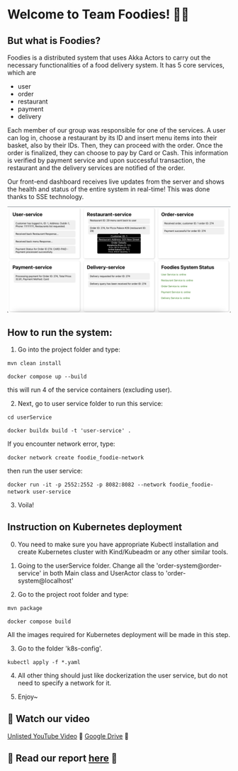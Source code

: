 # Welcome to Team Foodies! 🍕🍝

## But what is Foodies? 

Foodies is a distributed system that uses Akka Actors to carry out the necessary functionalities of a food delivery system. It has 5 core services, which are 
- user 
- order
- restaurant
- payment
- delivery

Each member of our group was responsible for one of the services. A user can log in, choose a restaurant by its ID and insert menu items into their basket, also by their IDs. Then, they can proceed with the order. Once the order is finalized, they can choose to pay by Card or Cash. This information is verified by payment service and upon successful transaction, the restaurant and the delivery services are notified of the order.

Our front-end dashboard receives live updates from the server and shows the health and status of the entire system in real-time! This was done thanks to SSE technology. 

<img src = '/dashboard-screenshot.png' alt = "cover" />

## How to run the system:

1. Go into the project folder and type:
```
mvn clean install
```
```
docker compose up --build
```
this will run 4 of the service containers (excluding user).

2. Next, go to user service folder to run this service:
```
cd userService
```
```
docker buildx build -t 'user-service' .
```
If you encounter network error, type:
```
docker network create foodie_foodie-network
```
then run the user service:
```
docker run -it -p 2552:2552 -p 8082:8082 --network foodie_foodie-network user-service
```

3. Voila! 

## Instruction on Kubernetes deployment
0. You need to make sure you have appropriate Kubectl installation and create Kubernetes cluster with Kind/Kubeadm or any other similar tools.

1. Going to the userService folder.
Change all the 'order-system@order-service' in both Main class and UserActor class to 'order-system@localhost'

2. Go to the project root folder and type:
```
mvn package
```
```
docker compose build
```
All the images required for Kubernetes deployment will be made in this step.

3. Go to the folder 'k8s-config'.
```
kubectl apply -f *.yaml
```

4. All other thing should just like dockerization the user service, but do not need to specify a network for it.

5. Enjoy~

## 🎥 Watch our video 
[Unlisted YouTube Video](https://youtu.be/3_KOCe5xtF0) 🌟
[Google Drive](https://drive.google.com/file/d/1STfa-P64WnnOVKS1Gz2iPkgbAtfGayyi/view?usp=sharing) 🌟

## 📖 Read our report [here](https://github.com/Lou1s-Chan/foodie/blob/master/foodie-group-report.pdf) 🌠




